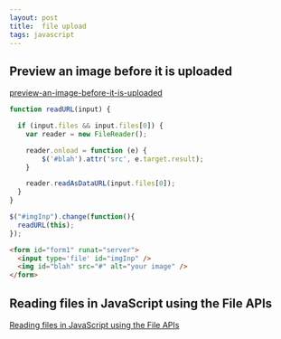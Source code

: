 ```yaml
---
layout: post
title:  file upload
tags: javascript
---
```


## Preview an image before it is uploaded
[preview-an-image-before-it-is-uploaded](http://stackoverflow.com/questions/4459379/)

```js
function readURL(input) {

  if (input.files && input.files[0]) {
    var reader = new FileReader();

    reader.onload = function (e) {
        $('#blah').attr('src', e.target.result);
    }

    reader.readAsDataURL(input.files[0]);
  }
}

$("#imgInp").change(function(){
  readURL(this);
});
```

```html
<form id="form1" runat="server">
  <input type='file' id="imgInp" />
  <img id="blah" src="#" alt="your image" />
</form>
```

## Reading files in JavaScript using the File APIs
[Reading files in JavaScript using the File APIs](http://www.html5rocks.com/en/tutorials/file/dndfiles/)